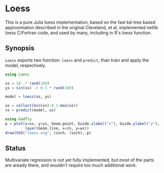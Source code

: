 
# Loess

This is a pure Julia loess implementation, based on the fast kd-tree based
approximation described in the original Cleveland, et al, implemented netlib
loess C/Fortran code, and used by many, including in R's loess function.


## Synopsis

`Loess` exports two function: `loess` and `predict`, than train and apply the model, respectively.


```julia
using Loess

xs = 10 .* rand(100)
ys = sin(xs) .+ 0.5 * rand(100)

model = loess(xs, ys)

us = collect(min(xs):0.1:max(xs))
vs = predict(model, us)

using Gadfly
p = plot(x=xs, y=ys, Geom.point, Guide.xlabel("x"), Guide.ylabel("y"),
         layer(Geom.line, x=zs, y=ws))
draw(SVG("loess.svg", 6inch, 3inch), p)
```


## Status

Multivariate regression is not yet fully implemented, but most of the parts
are aready there, and wouldn't require too much additional work.
